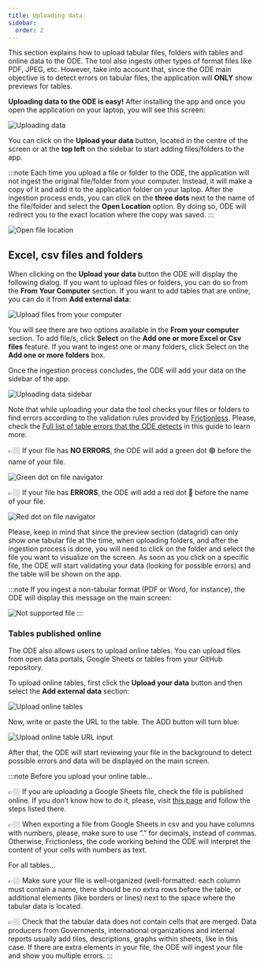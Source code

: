 ```yaml
---
title: Uploading data
sidebar:
  order: 2
---
```


This section explains how to upload tabular files, folders with tables and online data to the ODE. The tool also ingests other types of format files like PDF, JPEG, etc. However, take into account that, since the ODE main objective is to detect errors on tabular files, the application will **ONLY** show previews for tables.

**Uploading data to the ODE is easy!** After installing the app and once you open the application on your laptop, you will see this screen:

![Uploading data](./assets/uploading-data/uploading-data.png)

You can click on the **Upload your data** button, located in the centre of the screen or at the **top left** on the sidebar to start adding files/folders to the app.

:::note
Each time you upload a file or folder to the ODE, the application will not ingest the original file/folder from your computer. Instead, it will make a copy of it and add it to the application folder on your laptop. After the ingestion process ends, you can click on the **three dots** next to the name of the file/folder and select the **Open Location** option. By doing so, ODE will redirect you to the exact location where the copy was saved.
:::

![Open file location](./assets/uploading-data/open-location.png)

## Excel, csv files and folders

When clicking on the **Upload your data** button the ODE will display the following dialog. If you want to upload files or folders, you can do so from the **From Your Computer** section. If you want to add tables that are online, you can do it from **Add external data**:

![Upload files from your computer](./assets/uploading-data/uploading-data-1.png)

You will see there are two options available in the **From your computer** section. To add file/s, click **Select** on the **Add one or more Excel or Csv files** feature. If you want to ingest one or many folders, click Select on the **Add one or more folders** box.

Once the ingestion process concludes, the ODE will add your data on the sidebar of the app:

![Uploading data sidebar](./assets/uploading-data/uploading-data-sidebar.png)

Note that while uploading your data the tool checks your files or folders to find errors according to the validation rules provided by [Frictionless](https://framework.frictionlessdata.io/). Please, check the [Full list of table errors that the ODE detects](https://52898492.opendataeditor.pages.dev/documentation/table-error-list/) in this guide to learn more.

👉🏼 If your file has **NO ERRORS**, the ODE will add a green dot 🟢 before the name of your file.

![Green dot on file navigator](./assets/uploading-data/green-dot.png)

👉🏼 If your file has **ERRORS**, the ODE will add a red dot 🔴 before the name of your file.

![Red dot on file navigator](./assets/uploading-data/red-dot.png)

Please, keep in mind that since the preview section (datagrid) can only show one tabular file at the time, when uploading folders, and after the ingestion process is done, you will need to click on the folder and select the file you want to visualize on the screen. As soon as you click on a specific file, the ODE will start validating your data (looking for possible errors) and the table will be shown on the app.

:::note
If you ingest a non-tabular format (PDF or Word, for instance), the ODE will display this message on the main screen:

![Not supported file](./assets/uploading-data/not-supported-file.png)
:::

### Tables published online

The ODE also allows users to upload online tables. You can upload files from open data portals, Google Sheets or tables from your GitHub repository.

To upload online tables, first click the **Upload your data** button and then select the **Add external data** section:

![Upload online tables](./assets/uploading-data/tables-published-online.png)

Now, write or paste the URL to the table. The ADD button will turn blue:

![Upload online table URL input](./assets/uploading-data/tables-published-online-2.png)

After that, the ODE will start reviewing your file in the background to detect possible errors and data will be displayed on the main screen.

:::note
Before you upload your online table…

👉🏼 If you are uploading a Google Sheets file, check the file is published online. If you don’t know how to do it, please, visit [this page](https://support.google.com/docs/answer/183965?hl=en&co=GENIE.Platform%3DDesktop) and follow the steps listed there.

👉🏼 When exporting a file from Google Sheets in csv and you have columns with numbers, please, make sure to use “.” for decimals, instead of  commas. Otherwise, Frictionless, the code working behind the ODE will interpret the content of your cells with numbers as text.

For all tables…

👉🏼 Make sure your file is well-organized (well-formatted: each column must contain a name, there should be no extra rows before the table, or additional elements (like borders or lines) next to the space where the tabular data is located.

👉🏼 Check that the tabular data does not contain cells that are merged. Data producers from Governments, international organizations and internal reports usually add tiles, descriptions, graphs within sheets, like in this case. If there are extra elements in your file, the ODE will ingest your file and show you multiple errors.
:::

